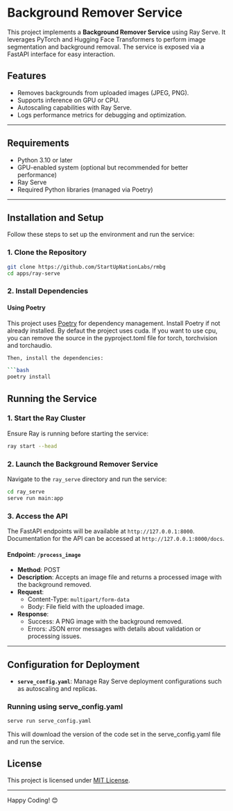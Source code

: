 # Background Remover Service

This project implements a **Background Remover Service** using Ray Serve. It leverages PyTorch and Hugging Face Transformers to perform image segmentation and background removal. The service is exposed via a FastAPI interface for easy interaction.

## Features

- Removes backgrounds from uploaded images (JPEG, PNG).
- Supports inference on GPU or CPU.
- Autoscaling capabilities with Ray Serve.
- Logs performance metrics for debugging and optimization.

---

## Requirements

- Python 3.10 or later
- GPU-enabled system (optional but recommended for better performance)
- Ray Serve
- Required Python libraries (managed via Poetry)

---

## Installation and Setup

Follow these steps to set up the environment and run the service:

### 1. Clone the Repository

```bash
git clone https://github.com/StartUpNationLabs/rmbg
cd apps/ray-serve
```

### 2. Install Dependencies

#### Using Poetry

This project uses [Poetry](https://python-poetry.org/) for dependency management. Install Poetry if not already installed.
By defaut the project uses cuda. If you want to use cpu, you can remove the source in the pyproject.toml file for torch, torchvision and torchaudio.

```bash
Then, install the dependencies:

```bash
poetry install
```

## Running the Service

### 1. Start the Ray Cluster

Ensure Ray is running before starting the service:

```bash
ray start --head
```

### 2. Launch the Background Remover Service

Navigate to the `ray_serve` directory and run the service:

```bash
cd ray_serve
serve run main:app
```

### 3. Access the API

The FastAPI endpoints will be available at `http://127.0.0.1:8000`. Documentation for the API can be accessed at `http://127.0.0.1:8000/docs`.

#### Endpoint: `/process_image`

- **Method**: POST
- **Description**: Accepts an image file and returns a processed image with the background removed.
- **Request**:
  - Content-Type: `multipart/form-data`
  - Body: File field with the uploaded image.
- **Response**:
  - Success: A PNG image with the background removed.
  - Errors: JSON error messages with details about validation or processing issues.

---

## Configuration for Deployment

- **`serve_config.yaml`**: Manage Ray Serve deployment configurations such as autoscaling and replicas.

### Running using serve_config.yaml

```bash
serve run serve_config.yaml
```

This will download the version of the code set in the serve_config.yaml file and run the service.

## License

This project is licensed under [MIT License](LICENSE).

---

Happy Coding! 😊
